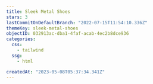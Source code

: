 ```yaml
---
title: Sleek Metal Shoes
stars: 3
lastCommitOnDefaultBranch: "2022-07-15T11:54:10.336Z"
themeKey: sleek-metal-shoes
objectID: 032913ac-dba1-4faf-acab-4ec2b8dce936
categories:
  css:
    - tailwind
  ssg:
    - html

createdAt: "2023-05-08T05:37:34.341Z"
---
```

